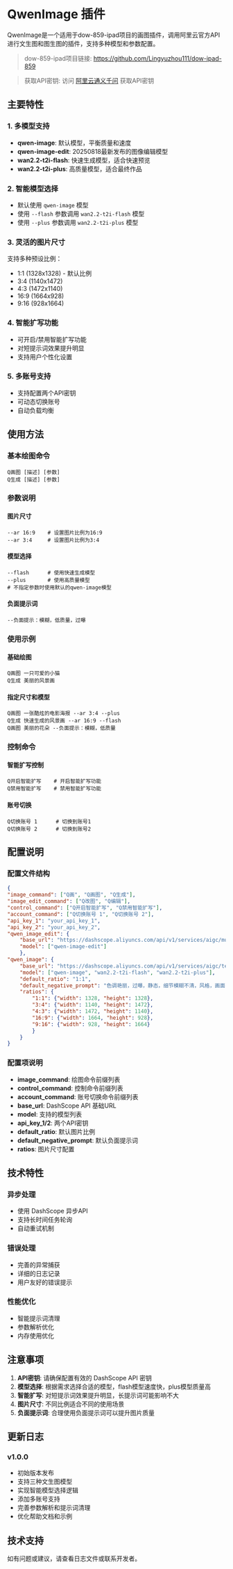 # QwenImage 插件

QwenImage是一个适用于dow-859-ipad项目的画图插件，调用阿里云官方API进行文生图和图生图的插件，支持多种模型和参数配置。

> dow-859-ipad项目链接: https://github.com/Lingyuzhou111/dow-ipad-859

> 获取API密钥: 访问 [阿里云通义千问](https://dashscope.console.aliyun.com/) 获取API密钥

## 主要特性

### 1. 多模型支持
- **qwen-image**: 默认模型，平衡质量和速度
- **qwen-image-edit**: 20250818最新发布的图像编辑模型
- **wan2.2-t2i-flash**: 快速生成模型，适合快速预览
- **wan2.2-t2i-plus**: 高质量模型，适合最终作品

### 2. 智能模型选择
- 默认使用 `qwen-image` 模型
- 使用 `--flash` 参数调用 `wan2.2-t2i-flash` 模型
- 使用 `--plus` 参数调用 `wan2.2-t2i-plus` 模型

### 3. 灵活的图片尺寸
支持多种预设比例：
- 1:1 (1328x1328) - 默认比例
- 3:4 (1140x1472)
- 4:3 (1472x1140)
- 16:9 (1664x928)
- 9:16 (928x1664)

### 4. 智能扩写功能
- 可开启/禁用智能扩写功能
- 对短提示词效果提升明显
- 支持用户个性化设置

### 5. 多账号支持
- 支持配置两个API密钥
- 可动态切换账号
- 自动负载均衡

## 使用方法

### 基本绘图命令
```
Q画图 [描述] [参数]
Q生成 [描述] [参数]
```

### 参数说明

#### 图片尺寸
```
--ar 16:9    # 设置图片比例为16:9
--ar 3:4     # 设置图片比例为3:4
```

#### 模型选择
```
--flash      # 使用快速生成模型
--plus       # 使用高质量模型
# 不指定参数时使用默认的qwen-image模型
```

#### 负面提示词
```
--负面提示：模糊，低质量，过曝
```

### 使用示例

#### 基础绘图
```
Q画图 一只可爱的小猫
Q生成 美丽的风景画
```

#### 指定尺寸和模型
```
Q画图 一张酷炫的电影海报 --ar 3:4 --plus
Q生成 快速生成的风景画 --ar 16:9 --flash
Q画图 美丽的花朵 --负面提示：模糊，低质量
```

### 控制命令

#### 智能扩写控制
```
Q开启智能扩写    # 开启智能扩写功能
Q禁用智能扩写    # 禁用智能扩写功能
```

#### 账号切换
```
Q切换账号 1      # 切换到账号1
Q切换账号 2      # 切换到账号2
```

## 配置说明

### 配置文件结构
```json
{
"image_command": ["Q画", "Q画图", "Q生成"],
"image_edit_command": ["Q改图", "Q编辑"],
"control_command": ["Q开启智能扩写", "Q禁用智能扩写"],
"account_command": ["Q切换账号 1", "Q切换账号 2"],
"api_key_1": "your_api_key_1",
"api_key_2": "your_api_key_2",
"qwen_image_edit": {
    "base_url": "https://dashscope.aliyuncs.com/api/v1/services/aigc/multimodal-generation/generation",
    "model": ["qwen-image-edit"]
    },
"qwen_image": {
    "base_url": "https://dashscope.aliyuncs.com/api/v1/services/aigc/text2image/image-synthesis",
    "model": ["qwen-image", "wan2.2-t2i-flash", "wan2.2-t2i-plus"],
    "default_ratio": "1:1",     
    "default_negative_prompt": "色调艳丽，过曝，静态，细节模糊不清，风格，画面，整体发灰，最差质量，低质量， JPEG压缩残留，丑陋的，残缺的，多余的手指，杂乱的背景，三条腿",
    "ratios": {
        "1:1": {"width": 1328, "height": 1328},
        "3:4": {"width": 1140, "height": 1472},
        "4:3": {"width": 1472, "height": 1140},
        "16:9": {"width": 1664, "height": 928},
        "9:16": {"width": 928, "height": 1664}
        }
    }
}
```

### 配置项说明
- **image_command**: 绘图命令前缀列表
- **control_command**: 控制命令前缀列表
- **account_command**: 账号切换命令前缀列表
- **base_url**: DashScope API 基础URL
- **model**: 支持的模型列表
- **api_key_1/2**: 两个API密钥
- **default_ratio**: 默认图片比例
- **default_negative_prompt**: 默认负面提示词
- **ratios**: 图片尺寸配置

## 技术特性

### 异步处理
- 使用 DashScope 异步API
- 支持长时间任务轮询
- 自动重试机制

### 错误处理
- 完善的异常捕获
- 详细的日志记录
- 用户友好的错误提示

### 性能优化
- 智能提示词清理
- 参数解析优化
- 内存使用优化

## 注意事项

1. **API密钥**: 请确保配置有效的 DashScope API 密钥
2. **模型选择**: 根据需求选择合适的模型，flash模型速度快，plus模型质量高
3. **智能扩写**: 对短提示词效果提升明显，长提示词可能影响不大
4. **图片尺寸**: 不同比例适合不同的使用场景
5. **负面提示词**: 合理使用负面提示词可以提升图片质量

## 更新日志

### v1.0.0
- 初始版本发布
- 支持三种文生图模型
- 实现智能模型选择逻辑
- 添加多账号支持
- 完善参数解析和提示词清理
- 优化帮助文档和示例

## 技术支持

如有问题或建议，请查看日志文件或联系开发者。 

